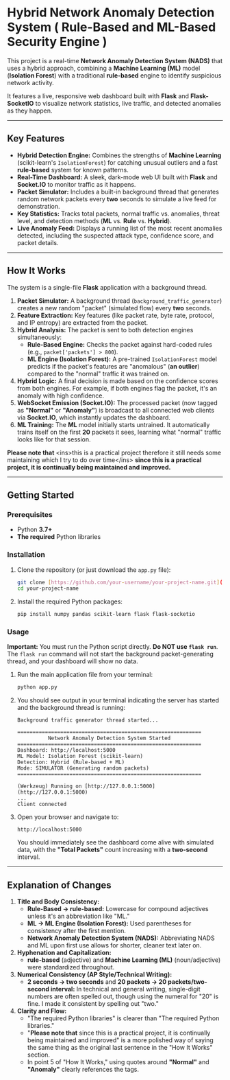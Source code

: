 # Hybrid Network Anomaly Detection System ( Rule-Based and ML-Based Security Engine )

This project is a real-time **Network Anomaly Detection System (NADS)** that uses a hybrid approach, combining a **Machine Learning (ML)** model (**Isolation Forest**) with a traditional **rule-based** engine to identify suspicious network activity.

It features a live, responsive web dashboard built with **Flask** and **Flask-SocketIO** to visualize network statistics, live traffic, and detected anomalies as they happen.

-----

## Key Features

  * **Hybrid Detection Engine:** Combines the strengths of **Machine Learning** (scikit-learn's `IsolationForest`) for catching unusual outliers and a fast **rule-based** system for known patterns.
  * **Real-Time Dashboard:** A sleek, dark-mode web UI built with **Flask** and **Socket.IO** to monitor traffic as it happens.
  * **Packet Simulator:** Includes a built-in background thread that generates random network packets every **two** seconds to simulate a live feed for demonstration.
  * **Key Statistics:** Tracks total packets, normal traffic vs. anomalies, threat level, and detection methods (**ML** vs. **Rule** vs. **Hybrid**).
  * **Live Anomaly Feed:** Displays a running list of the most recent anomalies detected, including the suspected attack type, confidence score, and packet details.

-----

## How It Works

The system is a single-file **Flask** application with a background thread.

1.  **Packet Simulator:** A background thread (`background_traffic_generator`) creates a new random "packet" (simulated flow) every **two** seconds.
2.  **Feature Extraction:** Key features (like packet rate, byte rate, protocol, and IP entropy) are extracted from the packet.
3.  **Hybrid Analysis:** The packet is sent to both detection engines simultaneously:
      * **Rule-Based Engine:** Checks the packet against hard-coded rules (e.g., `packet['packets'] > 800`).
      * **ML Engine (Isolation Forest):** A pre-trained `IsolationForest` model predicts if the packet's features are "anomalous" (**an outlier**) compared to the "normal" traffic it was trained on.
4.  **Hybrid Logic:** A final decision is made based on the confidence scores from both engines. For example, if both engines flag the packet, it's an anomaly with high confidence.
5.  **WebSocket Emission (Socket.IO):** The processed packet (now tagged as **"Normal"** or **"Anomaly"**) is broadcast to all connected web clients via **Socket.IO**, which instantly updates the dashboard.
6.  **ML Training:** The **ML** model initially starts untrained. It automatically trains itself on the first **20** packets it sees, learning what "normal" traffic looks like for that session.

**Please note that** \<ins\>this is a practical project therefore it still needs some maintaining which I try to do over time\</ins\> **since this is a practical project, it is continually being maintained and improved.**

-----

## Getting Started

### Prerequisites

  * Python **3.7+**
  * **The required** Python libraries

### Installation

1.  Clone the repository (or just download the `app.py` file):

    ```bash
    git clone [https://github.com/your-username/your-project-name.git](https://github.com/your-username/your-project-name.git)
    cd your-project-name
    ```

2.  Install the required Python packages:

    ```bash
    pip install numpy pandas scikit-learn flask flask-socketio
    ```

### Usage

**Important:** You must run the Python script directly. **Do NOT use `flask run`**. The `flask run` command will not start the background packet-generating thread, and your dashboard will show no data.

1.  Run the main application file from your terminal:

    ```bash
    python app.py
    ```

2.  You should see output in your terminal indicating the server has started and the background thread is running:

    ```
    Background traffic generator thread started...

    ============================================================
              Network Anomaly Detection System Started
    ============================================================
    Dashboard: http://localhost:5000
    ML Model: Isolation Forest (scikit-learn)
    Detection: Hybrid (Rule-based + ML)
    Mode: SIMULATOR (Generating random packets)
    ============================================================

    (Werkzeug) Running on [http://127.0.0.1:5000](http://127.0.0.1:5000)
    ...
    Client connected
    ```

3.  Open your browser and navigate to:

    ```
    http://localhost:5000
    ```

    You should immediately see the dashboard come alive with simulated data, with the **"Total Packets"** count increasing with a **two-second** interval.

-----

## Explanation of Changes

1.  **Title and Body Consistency:**
      * **Rule-Based $\rightarrow$ rule-based:** Lowercase for compound adjectives unless it's an abbreviation like "ML."
      * **ML $\rightarrow$ ML Engine (Isolation Forest):** Used parentheses for consistency after the first mention.
      * **Network Anomaly Detection System (NADS):** Abbreviating NADS and ML upon first use allows for shorter, cleaner text later on.
2.  **Hyphenation and Capitalization:**
      * **rule-based** (adjective) and **Machine Learning (ML)** (noun/adjective) were standardized throughout.
3.  **Numerical Consistency (AP Style/Technical Writing):**
      * **2 seconds $\rightarrow$ two seconds** and **20 packets $\rightarrow$ 20 packets/two-second interval:** In technical and general writing, single-digit numbers are often spelled out, though using the numeral for "20" is fine. I made it consistent by spelling out "two."
4.  **Clarity and Flow:**
      * "The required Python libraries" is clearer than "The required Python libraries."
      * "**Please note that** since this is a practical project, it is continually being maintained and improved" is a more polished way of saying the same thing as the original last sentence in the "How It Works" section.
      * In point 5 of "How It Works," using quotes around **"Normal"** and **"Anomaly"** clearly references the tags.
